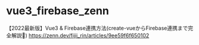 # vue3_firebase_zenn
【2022最新版】Vue3 &amp; Firebase連携方法(create-vueからFirebase連携まで完全解説👏)
https://zenn.dev/fijii_rin/articles/9ee59f6f650102
